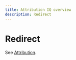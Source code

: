 ```yaml
---
title: Attribution IQ overview
description: Redirect
---
```


# Redirect

See [Attribution](../c-panels/attribution/attribution.md).
